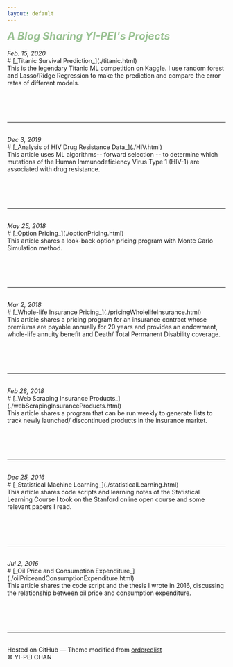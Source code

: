 ```yaml
---
layout: default
---
```

<div class="d"><div class="e"><font color="#9ac293"><font size="5.2"><b><i> A Blog Sharing YI-PEI's Projects</i></b></font></font></div></div>
<br>
<div class="d"><i>Feb. 15, 2020</i></div>
# [_Titanic Survival Prediction_](./titanic.html)   
<div class="d"></div>
This is the legendary Titanic ML competition on Kaggle. I use random forest and Lasso/Ridge Regression to make the prediction and compare the error rates of different models. <br>
<br>
<br>
<br>
<br>
<hr>
<br>
<div class="d"><i>Dec 3, 2019</i></div>
# [_Analysis of HIV Drug Resistance Data_](./HIV.html)   
<div class="d"></div>
This article uses ML algorithms-- forward selection -- to determine which mutations of the Human Immunodeficiency Virus Type 1 (HIV-1) are associated with drug resistance.<br>
<br>
<br>
<br>
<br>
<hr>
<br>
<div class="d"><i>May 25, 2018</i></div>
# [_Option Pricing_](./optionPricing.html)   
<div class="d"></div>
This article shares a look-back option pricing program with Monte Carlo Simulation method.<br>
<br>
<br>
<br>
<br>
<hr>
<br>
<div class="d"><i>Mar 2, 2018</i></div>
# [_Whole-life Insurance Pricing_](./pricingWholelifeInsurance.html)   
<div class="d"></div>
This article shares a pricing program for an insurance contract whose premiums are payable annually for 20 years and provides an endowment, whole-life annuity benefit and Death/ Total Permanent Disability coverage.<br>
<br>
<br>
<br>
<br>
<hr>
<br>
<div class="d"><i>Feb 28, 2018</i></div>
# [_Web Scraping Insurance Products_](./webScrapingInsuranceProducts.html)   
<div class="d"></div>
This article shares a program that can be run weekly to generate lists to track newly launched/ discontinued products in the insurance market.<br>
<br>
<br>
<br>
<br>
<hr>
<br>
<div class="d"><i>Dec 25, 2016</i></div>
# [_Statistical Machine Learning_](./statisticalLearning.html)   
<div class="d"></div>
This article shares code scripts and learning notes of the Statistical Learning Course I took on the Stanford online open course and some relevant papers I read.<br>
<br>
<br>
<br>
<br>
<hr>
<br>
<div class="d"><i>Jul 2, 2016</i></div>
# [_Oil Price and Consumption Expenditure_](./oilPriceandConsumptionExpenditure.html)   
<div class="d"></div>
This article shares the code script and the thesis I wrote in 2016, discussing the relationship between oil price and consumption expenditure.<br>
<br>
<br>
<br>
<br>
<hr>
<br>
Hosted on GitHub &mdash; Theme modified from <a href="https://github.com/orderedlist">orderedlist</a>
<br>
© YI-PEI CHAN

